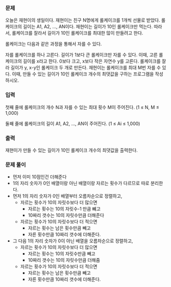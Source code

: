 ### 문제

오늘은 재현이의 생일이다. 재현이는 친구 N명에게 롤케이크를 1개씩 선물로 받았다. 롤케이크의 길이는 A1, A2, ..., AN이다. 재현이는 길이가 10인 롤케이크만 먹는다. 따라서, 롤케이크를 잘라서 길이가 10인 롤케이크를 최대한 많이 만들려고 한다.

롤케이크는 다음과 같은 과정을 통해서 자를 수 있다.

자를 롤케이크를 하나 고른다. 길이가 1보다 큰 롤케이크만 자를 수 있다. 이때, 고른 롤케이크의 길이를 x라고 한다.
0보다 크고, x보다 작은 자연수 y를 고른다.
롤케이크를 잘라 길이가 y, x-y인 롤케이크 두 개로 만든다.
재현이는 롤케이크를 최대 M번 자를 수 있다. 이때, 만들 수 있는 길이가 10인 롤케이크 개수의 최댓값을 구하는 프로그램을 작성하시오.

### 입력

첫째 줄에 롤케이크의 개수 N과 자를 수 있는 최대 횟수 M이 주어진다. (1 ≤ N, M ≤ 1,000)

둘째 줄에 롤케이크의 길이 A1, A2, ..., AN이 주어진다. (1 ≤ Ai ≤ 1,000)

### 출력

재현이가 만들 수 있는 길이가 10인 롤케이크 개수의 최댓값을 출력한다.

### 문제 풀이

- 먼저 이미 10점인건 더해준다
- 1의 자리 숫자가 0인 배열이랑 아닌 배열이랑 자르는 횟수가 다르므로 따로 분리한다.
- 먼저 1의 자리 숫자가 0인 배열부터 오름차순으로 정렬하고,
  - 자르는 횟수가 10의 자릿수보다 더 많으면
    - 자르는 횟수는 10의 자릿수-1 만큼 뺴고
    - 10짜리 갯수는 10의 자릿수만큼 더해준다
  - 자르는 횟수가 10의 자릿수보다 더 적으면
    - 자르는 횟수는 남은 횟수만큼 빼고
    - 자른 횟수만큼 10짜리 갯수에 더해준다.
- 그 다음 1의 자리 숫자가 0이 아닌 배열을 오름차순으로 정렬하고,
  - 자르는 횟수가 10의 자릿수보다 더 많으면
    - 자르는 횟수는 10의 자릿수만큼 빼고
    - 10짜리 갯수는 10의 자릿수만큼 더해줌
  - 자르는 횟수가 10의 자릿수보다 더 적으면
    - 자르는 횟수는 남은 횟수만큼 빼고
    - 자른 횟수만큼 10짜리 갯수에 더해준다.
